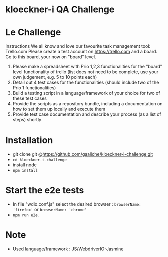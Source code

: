 kloeckner-i QA Challenge
========================
# Le Challenge
Instructions
We all know and love our favourite task management tool: Trello.com
Please create a test account on https://trello.com and a board. Go to this board, your now on "board" level. 

1. Please make a spreadsheet with Prio 1,2,3 functionalities for the "board" level functionality of trello (list does not need to be complete, use your own judgement, e.g. 5 to 10 points each)
2. Detail out 4 test cases for the functionalities (should include two of the Prio 1 functionalities)
3. Build a testing script in a language/framework of your choice for two of these test cases
4. Provide the scripts as a repository bundle, including a documentation on how to set them up locally and execute them
5. Provide test case documentation and describe your process (as a list of steps) shortly

# Installation
- git clone git @https://github.com/gaaliche/kloeckner-i-challenge.git
- `cd kloeckner-i-challenge`
- install node
- `npm install`

# Start the e2e tests
- In file "wdio.conf.js" select the desired browser : `browserName: 'firefox'` or `browserName: 'chrome'`
- `npm run e2e`.

# Note
- Used language/framework : JS/WebdriverIO-Jasmine
